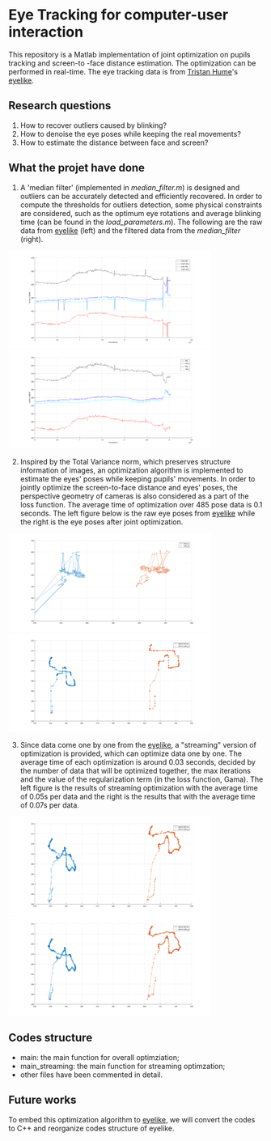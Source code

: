# Eye Tracking for computer-user interaction
This repository is a Matlab implementation of joint optimization on pupils tracking and screen-to -face distance estimation. The optimization can be performed in real-time. The eye tracking data is from [Tristan Hume](https://github.com/trishume)'s [eyelike](https://github.com/trishume/eyeLike).

## Research questions
1. How to recover outliers caused by blinking?
2. How to denoise the eye poses while keeping the real movements?
3. How to estimate the distance between face and screen? 

## What the projet have done
1. A 'median filter' (implemented in _median_filter.m_) is designed and outliers can be accurately detected and efficiently recovered. In order to compute the thresholds for outliers detection, some physical constraints are considered, such as the optimum eye rotations and average blinking time (can be found in the _load_parameters.m_). The following are the raw data from [eyelike](https://github.com/trishume/eyeLike) (left) and the filtered data from the _median_filter_ (right).
<p float="left">
  <img src="https://github.com/GentleDell/EyeposeOptimization/blob/master/data/original_data.png" title="raw pose data" width="400" />
  <img src="https://github.com/GentleDell/EyeposeOptimization/blob/master/data/deoutlier_data.png" title="after filtering" width="400" /> 
</p>

2. Inspired by the Total Variance norm, which preserves structure information of images, an optimization algorithm is implemented to estimate the eyes' poses while keeping pupils' movements. In order to jointly optimize the screen-to-face distance and eyes' poses, the perspective geometry of cameras is also considered as a part of the loss function. The average time of optimization over 485 pose data is 0.1 seconds. The left figure below is the raw eye poses from [eyelike](https://github.com/trishume/eyeLike) while the right is the eye poses after joint optimization.
<p float="left">
  <img src="https://github.com/GentleDell/EyeposeOptimization/blob/master/data/raw_eyepose.png" title="raw pose data" width="400" />
  <img src="https://github.com/GentleDell/EyeposeOptimization/blob/master/data/jointlyoptimal_eyepose_0_11s.png" title="after filtering" width="400" /> 
</p>

3. Since data come one by one from the [eyelike](https://github.com/trishume/eyeLike), a "streaming" version of optimization is provided, which can optimize data one by one. The average time of each optimization is around 0.03 seconds, decided by the number of data that will be optimized together, the max iterations and the value of the regularization term (in the loss function, Gama). The left figure is the results of streaming optimization with the average time of 0.05s per data and the right is the results that with the average time of 0.07s per data.
<p float="left">
  <img src="https://github.com/GentleDell/EyeposeOptimization/blob/master/data/jointlyoptimal_eyepose_streaming_0_05.png" title="avg time = 0.05s" width="400" />
  <img src="https://github.com/GentleDell/EyeposeOptimization/blob/master/data/jointlyoptimal_eyepose_streaming_0_07s.png" title="avg time = 0.07s" width="400" /> 
</p>

## Codes structure
- main: the main function for overall optimziation;
- main_streaming: the main function for streaming optimzation;  
- other files have been commented in detail.

## Future works
To embed this optimization algorithm to [eyelike](https://github.com/trishume/eyeLike), we will convert the codes to C++ and reorganize codes structure of eyelike.
